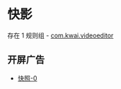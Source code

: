 # 快影

存在 1 规则组 - [com.kwai.videoeditor](/src/apps/com.kwai.videoeditor.ts)

## 开屏广告

- [快照-0](https://i.gkd.li/import/import/12472610)
